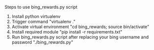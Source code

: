Steps to use bing_rewards.py script

1. Install python virtualenv
2. Trigger command "virtualenv ."
3. Activate virtual environment
   "cd bing_rewards; source bin/activate"
4. Install required module
   "pip install -r requirements.txt"
4. Run bing_rewards.py script after replacing your bing username and password
   "./bing_rewards.py"
